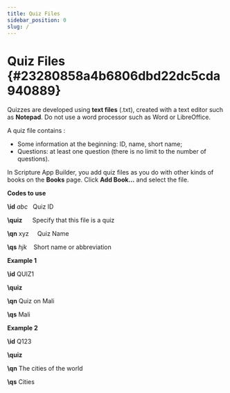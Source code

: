```yaml
---
title: Quiz Files
sidebar_position: 0
slug: /
---
```




# Quiz Files {#23280858a4b6806dbd22dc5cda940889}


Quizzes are developed using **text files** (.txt), created with a text editor such as **Notepad**. Do not use a word processor such as Word or LibreOffice.


A quiz file contains :

- Some information at the beginning: ID, name, short name;
- Questions: at least one question (there is no limit to the number of questions).

In Scripture App Builder, you add quiz files as you do with other kinds of books on the **Books** page. Click **Add Book...** and select the file.


**Codes to use**


**\id** _abc_     Quiz ID


**\quiz**         Specify that this file is a quiz


**\qn** xyz     Quiz Name


**\qs** _hjk_      Short name or abbreviation


**Example 1**


**\id** QUIZ1


**\quiz**


**\qn** Quiz on Mali


**\qs** Mali


**Example 2**


**\id** Q123


**\quiz**


**\qn** The cities of the world


**\qs** Cities

